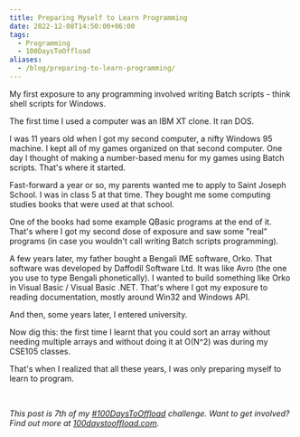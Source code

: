 ```yaml
---
title: Preparing Myself to Learn Programming
date: 2022-12-08T14:50:00+06:00
tags:
  - Programming
  - 100DaysToOffload
aliases:
  - /blog/preparing-to-learn-programming/
---
```


My first exposure to any programming involved writing Batch scripts - think shell scripts for Windows.

The first time I used a computer was an IBM XT clone. It ran DOS.

I was 11 years old when I got my second computer, a nifty Windows 95 machine. I kept all of my games organized on that second computer. One day I thought of making a number-based menu for my games using Batch scripts. That's where it started.

Fast-forward a year or so, my parents wanted me to apply to Saint Joseph School. I was in class 5 at that time. They bought me some computing studies books that were used at that school.

One of the books had some example QBasic programs at the end of it. That's where I got my second dose of exposure and saw some "real" programs (in case you wouldn't call writing Batch scripts programming).

A few years later, my father bought a Bengali IME software, Orko. That software was developed by Daffodil Software Ltd. It was like Avro (the one you use to type Bengali phonetically). I wanted to build something like Orko in Visual Basic / Visual Basic .NET. That's where I got my exposure to reading documentation, mostly around Win32 and Windows API.

And then, some years later, I entered university.

Now dig this: the first time I learnt that you could sort an array without needing multiple arrays and without doing it at O(N^2) was during my CSE105 classes.

That's when I realized that all these years, I was only preparing myself to learn to program.

<br>

_This post is 7th of my [#100DaysToOffload](/tags/100daystooffload/) challenge. Want to get involved? Find out more at [100daystooffload.com](https://100daystooffload.com/)._
